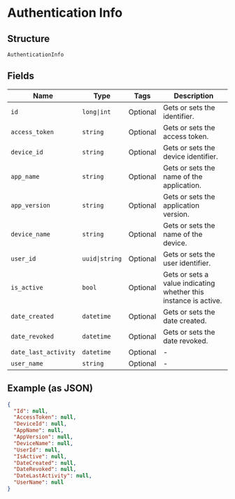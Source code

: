 
# Authentication Info

## Structure

`AuthenticationInfo`

## Fields

| Name | Type | Tags | Description |
|  --- | --- | --- | --- |
| `id` | `long\|int` | Optional | Gets or sets the identifier. |
| `access_token` | `string` | Optional | Gets or sets the access token. |
| `device_id` | `string` | Optional | Gets or sets the device identifier. |
| `app_name` | `string` | Optional | Gets or sets the name of the application. |
| `app_version` | `string` | Optional | Gets or sets the application version. |
| `device_name` | `string` | Optional | Gets or sets the name of the device. |
| `user_id` | `uuid\|string` | Optional | Gets or sets the user identifier. |
| `is_active` | `bool` | Optional | Gets or sets a value indicating whether this instance is active. |
| `date_created` | `datetime` | Optional | Gets or sets the date created. |
| `date_revoked` | `datetime` | Optional | Gets or sets the date revoked. |
| `date_last_activity` | `datetime` | Optional | - |
| `user_name` | `string` | Optional | - |

## Example (as JSON)

```json
{
  "Id": null,
  "AccessToken": null,
  "DeviceId": null,
  "AppName": null,
  "AppVersion": null,
  "DeviceName": null,
  "UserId": null,
  "IsActive": null,
  "DateCreated": null,
  "DateRevoked": null,
  "DateLastActivity": null,
  "UserName": null
}
```

